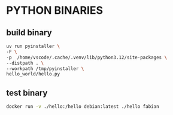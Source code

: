 # PYTHON BINARIES

## build binary

```bash
uv run pyinstaller \
-F \
-p  /home/vscode/.cache/.venv/lib/python3.12/site-packages \
--distpath . \
--workpath /tmp/pyinstaller \
hello_world/hello.py 
```

## test binary

```bash
docker run -v ./hello:/hello debian:latest ./hello fabian
```
